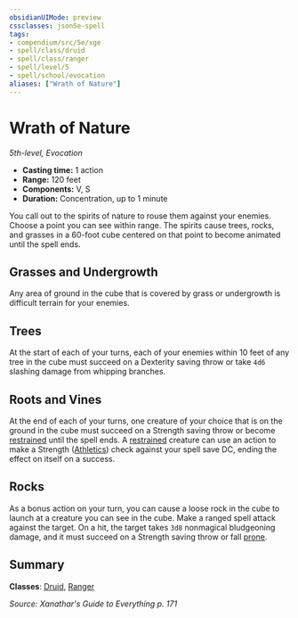 ```yaml
---
obsidianUIMode: preview
cssclasses: json5e-spell
tags:
- compendium/src/5e/xge
- spell/class/druid
- spell/class/ranger
- spell/level/5
- spell/school/evocation
aliases: ["Wrath of Nature"]
---
```

# Wrath of Nature
*5th-level, Evocation*  

- **Casting time:** 1 action
- **Range:** 120 feet
- **Components:** V, S
- **Duration:** Concentration, up to 1 minute

You call out to the spirits of nature to rouse them against your enemies. Choose a point you can see within range. The spirits cause trees, rocks, and grasses in a 60-foot cube centered on that point to become animated until the spell ends.

## Grasses and Undergrowth

Any area of ground in the cube that is covered by grass or undergrowth is difficult terrain for your enemies.

## Trees

At the start of each of your turns, each of your enemies within 10 feet of any tree in the cube must succeed on a Dexterity saving throw or take `4d6` slashing damage from whipping branches.

## Roots and Vines

At the end of each of your turns, one creature of your choice that is on the ground in the cube must succeed on a Strength saving throw or become [restrained](z_compendium/rules/conditions.md#restrained) until the spell ends. A [restrained](z_compendium/rules/conditions.md#restrained) creature can use an action to make a Strength ([Athletics](z_compendium/rules/skills.md#Athletics)) check against your spell save DC, ending the effect on itself on a success.

## Rocks

As a bonus action on your turn, you can cause a loose rock in the cube to launch at a creature you can see in the cube. Make a ranged spell attack against the target. On a hit, the target takes `3d8` nonmagical bludgeoning damage, and it must succeed on a Strength saving throw or fall [prone](z_compendium/rules/conditions.md#prone).

## Summary

**Classes**: [Druid](z_compendium/classes/druid.md), [Ranger](z_compendium/classes/ranger.md)

*Source: Xanathar's Guide to Everything p. 171*